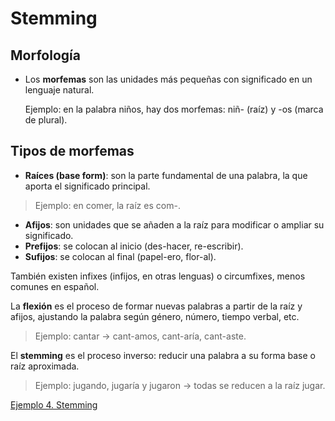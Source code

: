 # Stemming

## Morfología

- Los **morfemas** son las unidades más pequeñas con significado en un lenguaje natural.

    Ejemplo: en la palabra niños, hay dos morfemas: niñ- (raíz) y -os (marca de plural).
  
## Tipos de morfemas

- **Raíces (base form)**: son la parte fundamental de una palabra, la que aporta el significado principal.

> Ejemplo: en comer, la raíz es com-.

- **Afijos**: son unidades que se añaden a la raíz para modificar o ampliar su significado.
- **Prefijos**: se colocan al inicio (des-hacer, re-escribir).
- **Sufijos**: se colocan al final (papel-ero, flor-al).

También existen infixes (infijos, en otras lenguas) o circumfixes, menos comunes en español.

La **flexión** es el proceso de formar nuevas palabras a partir de la raíz y afijos, ajustando la palabra según género, número, tiempo verbal, etc.

> Ejemplo: cantar → cant-amos, cant-aría, cant-aste.

El **stemming** es el proceso inverso: reducir una palabra a su forma base o raíz aproximada.

> Ejemplo: jugando, jugaría y jugaron → todas se reducen a la raíz jugar.

[Ejemplo 4. Stemming](./code/stemming.ipynb)